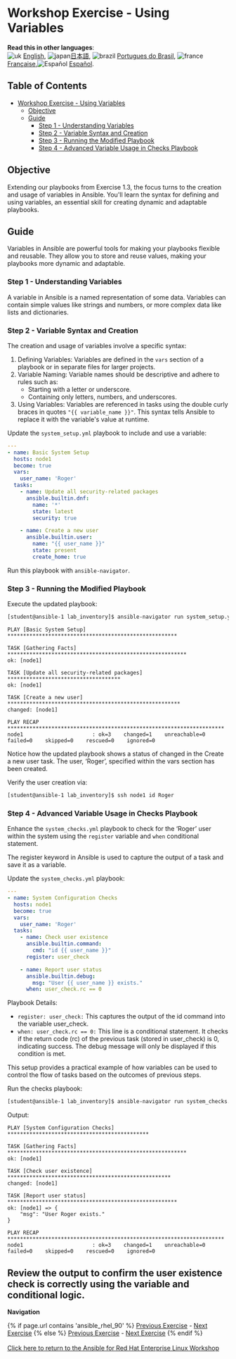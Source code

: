 # Workshop Exercise - Using Variables

**Read this in other languages**:
<br>![uk](../../../images/uk.png) [English](README.md),  ![japan](../../../images/japan.png)[日本語](README.ja.md), ![brazil](../../../images/brazil.png) [Portugues do Brasil](README.pt-br.md), ![france](../../../images/fr.png) [Française](README.fr.md),![Español](../../../images/col.png) [Español](README.es.md).

## Table of Contents

- [Workshop Exercise - Using Variables](##workshop-exercise---using-variables)
  - [Objective](#objective)
  - [Guide](#guide)
    - [Step 1 - Understanding Variables](#step-1---understanding-variables)
    - [Step 2 - Variable Syntax and Creation](#step-2---variable-syntax-and-creation)
    - [Step 3 - Running the Modified Playbook](#step-3---running-the-modified-playbook)
    - [Step 4 - Advanced Variable Usage in Checks Playbook](#step-4---advanced-variable-usage-in-checks-playbook)


## Objective
Extending our playbooks from Exercise 1.3, the focus turns to the creation and usage of variables in Ansible. You'll learn the syntax for defining and using variables, an essential skill for creating dynamic and adaptable playbooks.

## Guide
Variables in Ansible are powerful tools for making your playbooks flexible and reusable. They allow you to store and reuse values, making your playbooks more dynamic and adaptable.

### Step 1 - Understanding Variables
A variable in Ansible is a named representation of some data. Variables can contain simple values like strings and numbers, or more complex data like lists and dictionaries.

<!-- {% raw %} -->
### Step 2 - Variable Syntax and Creation
The creation and usage of variables involve a specific syntax:

1. Defining Variables: Variables are defined in the `vars` section of a playbook or in separate files for larger projects.
2. Variable Naming: Variable names should be descriptive and adhere to rules such as:
   * Starting with a letter or underscore.
   * Containing only letters, numbers, and underscores.
3. Using Variables: Variables are referenced in tasks using the double curly braces in quotes `"{{ variable_name }}"`. This syntax tells Ansible to replace it with the variable's value at runtime.
<!-- {% raw %} -->


Update the `system_setup.yml` playbook to include and use a variable:

<!-- {% raw %} -->
```yaml
---
- name: Basic System Setup
  hosts: node1
  become: true
  vars:
    user_name: 'Roger'
  tasks:
    - name: Update all security-related packages
      ansible.builtin.dnf:
        name: '*'
        state: latest
        security: true

    - name: Create a new user
      ansible.builtin.user:
        name: "{{ user_name }}"
        state: present
        create_home: true
```
<!-- {% raw %} -->

Run this playbook with `ansible-navigator`.

### Step 3 - Running the Modified Playbook

Execute the updated playbook:

```bash
[student@ansible-1 lab_inventory]$ ansible-navigator run system_setup.yml -m stdout
```

```
PLAY [Basic System Setup] ******************************************************

TASK [Gathering Facts] *********************************************************
ok: [node1]

TASK [Update all security-related packages] ************************************
ok: [node1]

TASK [Create a new user] *******************************************************
changed: [node1]

PLAY RECAP *********************************************************************
node1                      : ok=3    changed=1    unreachable=0    failed=0    skipped=0    rescued=0    ignored=0
```

Notice how the updated playbook shows a status of changed in the Create a new user task. The user, ‘Roger’, specified within the vars section has been created.

Verify the user creation via:

```bash
[student@ansible-1 lab_inventory]$ ssh node1 id Roger
```

### Step 4 - Advanced Variable Usage in Checks Playbook
Enhance the `system_checks.yml` playbook to check for the ‘Roger’ user within the system using the `register` variable and `when` conditional statement.

The register keyword in Ansible is used to capture the output of a task and save it as a variable.


Update the `system_checks.yml` playbook:

<!-- {% raw %} -->

```yaml
---
- name: System Configuration Checks
  hosts: node1
  become: true
  vars:
    user_name: 'Roger'
  tasks:
    - name: Check user existence
      ansible.builtin.command:
        cmd: "id {{ user_name }}"
      register: user_check

    - name: Report user status
      ansible.builtin.debug:
        msg: "User {{ user_name }} exists."
      when: user_check.rc == 0
```
<!-- {% raw %} -->

Playbook Details:

* `register: user_check:` This captures the output of the id command into the variable user_check.
* `when: user_check.rc == 0:` This line is a conditional statement. It checks if the return code (rc) of the previous task (stored in user_check) is 0, indicating success. The debug message will only be displayed if this condition is met.

This setup provides a practical example of how variables can be used to control the flow of tasks based on the outcomes of previous steps.


Run the checks playbook:

```bash
[student@ansible-1 lab_inventory]$ ansible-navigator run system_checks.yml -m stdout
```

Output:

```
PLAY [System Configuration Checks] *********************************************

TASK [Gathering Facts] *********************************************************
ok: [node1]

TASK [Check user existence] ****************************************************
changed: [node1]

TASK [Report user status] ******************************************************
ok: [node1] => {
    "msg": "User Roger exists."
}

PLAY RECAP *********************************************************************
node1                      : ok=3    changed=1    unreachable=0    failed=0    skipped=0    rescued=0    ignored=0
```

Review the output to confirm the user existence check is correctly using the variable and conditional logic.
---
**Navigation**
<br>

{% if page.url contains 'ansible_rhel_90' %}
[Previous Exercise](../3-playbook) - [Next Exercise](../5-surveys)
{% else %}
[Previous Exercise](../1.3-playbook) - [Next Exercise](../1.5-handlers)
{% endif %}
<br><br>
[Click here to return to the Ansible for Red Hat Enterprise Linux Workshop](../README.md)
